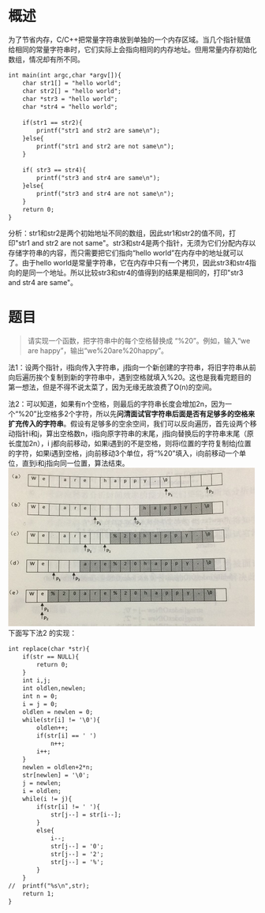 # 概述
为了节省内存，C/C++把常量字符串放到单独的一个内存区域。当几个指针赋值给相同的常量字符串时，它们实际上会指向相同的内存地址。但用常量内存初始化数组，情况却有所不同。
```
int main(int argc,char *argv[]){
	char str1[] = "hello world";
	char str2[] = "hello world";
	char *str3 = "hello world";
	char *str4 = "hello world";

	if(str1 == str2){
		printf("str1 and str2 are same\n");
	}else{
		printf("str1 and str2 are not same\n");
	}

	if( str3 == str4){
		printf("str3 and str4 are same\n");
	}else{
		printf("str3 and str4 are not same\n");
	}
	return 0;
}
```
分析：str1和str2是两个初始地址不同的数组，因此str1和str2的值不同，打印"str1 and str2 are not same"。str3和str4是两个指针，无须为它们分配内存以存储字符串的内容，而只需要把它们指向“hello world”在内存中的地址就可以了。由于hello world是常量字符串，它在内存中只有一个拷贝，因此str3和str4指向的是同一个地址。所以比较str3和str4的值得到的结果是相同的，打印"str3 and str4 are same"。

# 题目
> 请实现一个函数，把字符串中的每个空格替换成 “%20”。例如，输入“we are happy”，输出“we%20are%20happy”。

法1：设两个指针，i指向传入字符串，j指向一个新创建的字符串，将旧字符串从前向后遍历挨个复制到新的字符串中，遇到空格就填入%20。这也是我看完题目的第一想法，但是不得不说太菜了，因为无缘无故浪费了O(n)的空间。

法2：可以知道，如果有n个空格，则最后的字符串长度会增加2n，因为一个“%20”比空格多2个字符，所以先**问清面试官字符串后面是否有足够多的空格来扩充传入的字符串**。假设有足够多的空余空间，我们可以反向遍历，首先设两个移动指针i和j，算出空格数n，i指向原字符串的末尾，j指向替换后的字符串末尾（原长度加2n），i j都向前移动，如果i遇到的不是空格，则将i位置的字符复制给j位置的字符，如果i遇到空格，j向前移动3个单位，将“%20”填入，i向前移动一个单位，直到i和j指向同一位置，算法结束。
![](https://raw.githubusercontent.com/chenghui-li/blog-photos/master/jianzhioffer/problem5.jpg)
下面写下法2 的实现：

```
int replace(char *str){
	if(str == NULL){
		return 0;
	}
	int i,j;
	int oldlen,newlen;
	int n = 0;
	i = j = 0;
	oldlen = newlen = 0;
	while(str[i] != '\0'){
		oldlen++;
		if(str[i] == ' ')
			n++;
		i++;
	}
	newlen = oldlen+2*n;
	str[newlen] = '\0';
	j = newlen;
	i = oldlen;
	while(i != j){
		if(str[i] != ' '){
			str[j--] = str[i--];
		}
		else{
			i--;
			str[j--] = '0';
			str[j--] = '2';
			str[j--] = '%';
		}
	}
//	printf("%s\n",str);
	return 1;
}
```